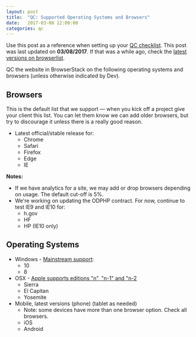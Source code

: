 ```yaml
---
layout: post
title:  "QC: Supported Operating Systems and Browsers"
date:   2017-03-08 12:00:00
categories: qc
---
```


Use this post as a reference when setting up your [QC checklist](https://docs.google.com/spreadsheets/d/1dqsZto2F8e6fbH9FYCFU_VEAxFDLpFinWeJ0dCaR-UI/edit#gid=0). This post was last updated on **03/08/2017**.<!--Update whenever browser list is updates --> If that was a while ago, check the [latest versions on browserlist](http://browserl.ist/?q=%3E+5%25+in+US%2C+last+1+version).

QC the website in BrowserStack on the following operating systems and browsers (unless otherwise indicated by Dev).

## Browsers
This is the default list that we support &mdash; when you kick off a project give your client this list. You can let them know we can add older browsers, but try to discourage it unless there is a really good reason.
  * Latest official/stable release for:
    * Chrome
    * Safari
    * Firefox
    * Edge
    * IE

**Notes:**
  * If we have analytics for a site, we may add or drop browsers depending on usage. The default cut-off is 5%.
  * We're working on updating the ODPHP contract. For now, continue to test IE9 and IE10 for:
    * h.gov
    * HF
    * HP (IE10 only)

## Operating Systems
  * Windows - [Mainstream support](https://support.microsoft.com/en-us/help/13853/windows-lifecycle-fact-sheet):
    * 10
    * 8
  * OSX - [Apple supports editions "n", "n-1" and "n-2](https://en.wikipedia.org/wiki/MacOS#Release_history)
    * Sierra
    * El Capitan
    * Yosemite
  * Mobile, latest versions (phone) (tablet as needed)
    * Note: some devices have more than one browser option. Check all browsers.
    * iOS
    * Android